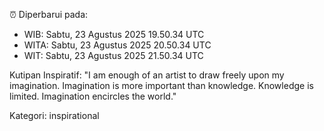 ⏰ Diperbarui pada:
- WIB: Sabtu, 23 Agustus 2025 19.50.34 UTC
- WITA: Sabtu, 23 Agustus 2025 20.50.34 UTC
- WIT: Sabtu, 23 Agustus 2025 21.50.34 UTC

Kutipan Inspiratif:
"I am enough of an artist to draw freely upon my imagination. Imagination is more important than knowledge. Knowledge is limited. Imagination encircles the world."


Kategori: inspirational

